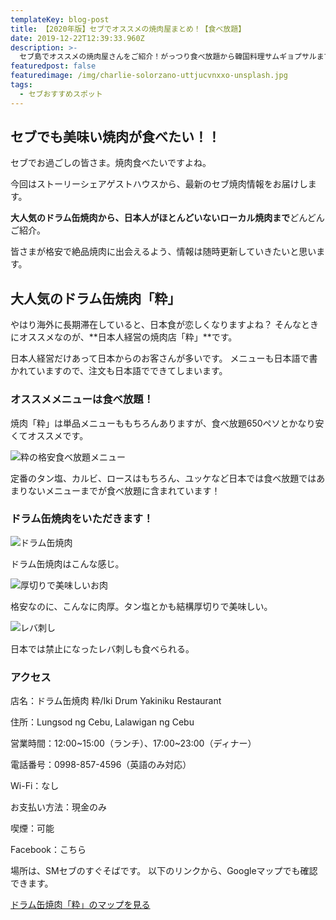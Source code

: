 ```yaml
---
templateKey: blog-post
title: 【2020年版】セブでオススメの焼肉屋まとめ！【食べ放題】
date: 2019-12-22T12:39:33.960Z
description: >-
  セブ島でオススメの焼肉屋さんをご紹介！がっつり食べ放題から韓国料理サムギョプサルまで、格安で満腹になりたい皆さまにお教えします！人気のドラム缶焼肉「粋」や「若松」などからローカル店まで完全網羅。
featuredpost: false
featuredimage: /img/charlie-solorzano-uttjucvnxxo-unsplash.jpg
tags:
  - セブおすすめスポット
---
```

## セブでも美味い焼肉が食べたい！！

セブでお過ごしの皆さま。焼肉食べたいですよね。

今回はストーリーシェアゲストハウスから、最新のセブ焼肉情報をお届けします。

**大人気のドラム缶焼肉から、日本人がほとんどいないローカル焼肉まで**どんどんご紹介。

皆さまが格安で絶品焼肉に出会えるよう、情報は随時更新していきたいと思います。

## 大人気のドラム缶焼肉「粋」

やはり海外に長期滞在していると、日本食が恋しくなりますよね？
そんなときにオススメなのが、**日本人経営の焼肉店「粋」**です。

日本人経営だけあって日本からのお客さんが多いです。
メニューも日本語で書かれていますので、注文も日本語でできてしまいます。

### オススメメニューは食べ放題！

焼肉「粋」は単品メニューももちろんありますが、食べ放題650ペソとかなり安くてオススメです。

![粋の格安食べ放題メニュー](/img/iki-alleatyoucan.jpg)

定番のタン塩、カルビ、ロースはもちろん、ユッケなど日本では食べ放題ではあまりないメニューまでが食べ放題に含まれています！


### ドラム缶焼肉をいただきます！


![ドラム缶焼肉](/img/yakiniku-iki01.jpg "ドラム缶焼肉をいただきます")

ドラム缶焼肉はこんな感じ。


![厚切りで美味しいお肉](/img/yakiniku-iki03.jpg "厚切りなのに格安")

格安なのに、こんなに肉厚。タン塩とかも結構厚切りで美味しい。

![レバ刺し](/img/yakiniku-iki02.jpg "日本では禁止になったレバ刺しも！")

日本では禁止になったレバ刺しも食べられる。


### アクセス

店名：ドラム缶焼肉 粋/Iki Drum Yakiniku Restaurant

住所：Lungsod ng Cebu, Lalawigan ng Cebu

営業時間：12:00\~15:00（ランチ）、17:00\~23:00（ディナー）

電話番号：0998-857-4596（英語のみ対応）

Wi-Fi：なし

お支払い方法：現金のみ

喫煙：可能

Facebook：こちら

場所は、SMセブのすぐそばです。
以下のリンクから、Googleマップでも確認できます。

[ドラム缶焼肉「粋」のマップを見る](https://goo.gl/maps/Y5pWyWa78Ea9LXNx6)
